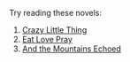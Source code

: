 Try reading these novels:

1. [Crazy Little Thing](https://www.goodreads.com/book/show/17204568-crazy-little-thing?ac=1&from_search=true)
2. [Eat Love Pray](https://www.goodreads.com/book/show/19501.Eat_Pray_Love)
3. [And the Mountains Echoed](https://www.goodreads.com/book/show/16115612-and-the-mountains-echoed?ac=1&from_search=true)
